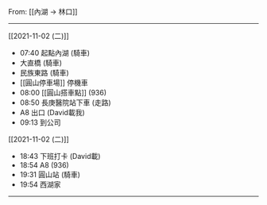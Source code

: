 From: [[內湖 → 林口]]

---

[[2021-11-02 (二)]]
- 07:40 起點內湖 (騎車)
- 大直橋 (騎車)
- 民族東路 (騎車)
- [[圓山停車場]] 停機車
- 08:00 [[圓山搭車點]] (936)
- 08:50 長庚醫院站下車 (走路)
- A8 出口 (David載我)
- 09:13 到公司

[[2021-11-02 (二)]]
- 18:43 下班打卡 (David載)
- 18:54 A8 (936)
- 19:31 圓山站 (騎車)
- 19:54 西湖家

---


